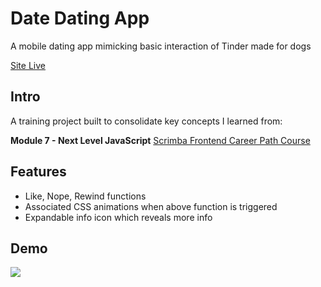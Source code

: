 # Date Dating App
A mobile dating app mimicking basic interaction of Tinder made for dogs

[Site Live](https://gilded-cheesecake-3b8383.netlify.app/)

## Intro
A training project built to consolidate key concepts I learned from:

**Module 7 - Next Level JavaScript** [Scrimba Frontend Career Path Course](https://scrimba.com/learn/frontend) 

## Features
- Like, Nope, Rewind functions
- Associated CSS animations when above function is triggered
- Expandable info icon which reveals more info 

## Demo
 ![](/images/demo.gif)



